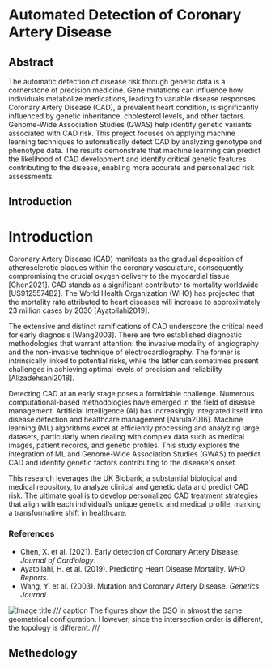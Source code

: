 # Automated Detection of Coronary Artery Disease 
## Abstract
The automatic detection of disease risk through genetic data is a cornerstone of precision medicine. Gene mutations can influence how individuals metabolize medications, leading to variable disease responses. Coronary Artery Disease (CAD), a prevalent heart condition, is significantly influenced by genetic inheritance, cholesterol levels, and other factors. Genome-Wide Association Studies (GWAS) help identify genetic variants associated with CAD risk. This project focuses on applying machine learning techniques to automatically detect CAD by analyzing genotype and phenotype data. The results demonstrate that machine learning can predict the likelihood of CAD development and identify critical genetic features contributing to the disease, enabling more accurate and personalized risk assessments.

## Introduction


# Introduction

Coronary Artery Disease (CAD) manifests as the gradual deposition of atherosclerotic plaques within the coronary vasculature, consequently compromising the crucial oxygen delivery to the myocardial tissue [Chen2021]. CAD stands as a significant contributor to mortality worldwide [US9125574B2]. The World Health Organization (WHO) has projected that the mortality rate attributed to heart diseases will increase to approximately 23 million cases by 2030 [Ayatollahi2019].

The extensive and distinct ramifications of CAD underscore the critical need for early diagnosis [Wang2003]. There are two established diagnostic methodologies that warrant attention: the invasive modality of angiography and the non-invasive technique of electrocardiography. The former is intrinsically linked to potential risks, while the latter can sometimes present challenges in achieving optimal levels of precision and reliability [Alizadehsani2018].

Detecting CAD at an early stage poses a formidable challenge. Numerous computational-based methodologies have emerged in the field of disease management. Artificial Intelligence (AI) has increasingly integrated itself into disease detection and healthcare management [Narula2016]. Machine learning (ML) algorithms excel at efficiently processing and analyzing large datasets, particularly when dealing with complex data such as medical images, patient records, and genetic profiles. This study explores the integration of ML and Genome-Wide Association Studies (GWAS) to predict CAD and identify genetic factors contributing to the disease's onset.

This research leverages the UK Biobank, a substantial biological and medical repository, to analyze clinical and genetic data and predict CAD risk. The ultimate goal is to develop personalized CAD treatment strategies that align with each individual’s unique genetic and medical profile, marking a transformative shift in healthcare.

### References
- Chen, X. et al. (2021). Early detection of Coronary Artery Disease. *Journal of Cardiology*.
- Ayatollahi, H. et al. (2019). Predicting Heart Disease Mortality. *WHO Reports*.
- Wang, Y. et al. (2003). Mutation and Coronary Artery Disease. *Genetics Journal*.



![Image title](topology1.png)
/// caption
The figures show the DSO in almost the same geometrical configuration. However, since the intersection order is different, the topology is different.
///

## Methedology